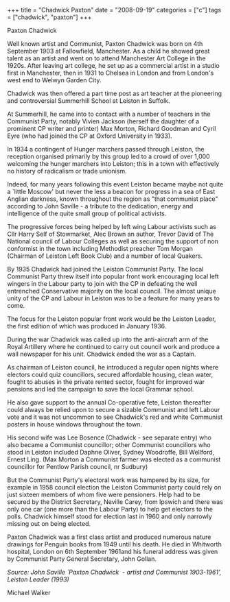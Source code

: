 +++
title = "Chadwick Paxton"
date = "2008-09-19"
categories = ["c"]
tags = ["chadwick", "paxton"]
+++

Paxton Chadwick

Well known artist and Communist, Paxton Chadwick was born on 4th September 1903 at Fallowfield, Manchester. As a child he showed great talent as an artist and went on to attend Manchester Art College in the 1920s. After leaving art college, he set up as a commercial artist in a studio first in Manchester, then in 1931 to Chelsea in London and from London's west end to Welwyn Garden City.

Chadwick was then offered a part time post as art teacher at the pioneering and controversial Summerhill School at Leiston in Suffolk.

At Summerhill, he came into to contact with a number of teachers in the Communist Party, notably Vivien Jackson (herself the daughter of a prominent CP writer and printer) Max Morton, Richard Goodman and Cyril Eyre (who had joined the CP at Oxford University in 1933).

In 1934 a contingent of Hunger marchers passed through Leiston, the reception organised primarily by this group led to a crowd of over 1,000 welcoming the hunger marchers into Leiston; this in a town with effectively no history of radicalism or trade unionism.

Indeed, for many years following this event Leiston became maybe not quite a \`little Moscow' but never the less a beacon for progress in a sea of East Anglian darkness, known throughout the region as "that communist place" according to John Saville - a tribute to the dedication, energy and intelligence of the quite small group of political activists.

The progressive forces being helped by left wing Labour activists such as Cllr Harry Self of Stowmarket, Alec Brown an author, Trevor David of The National council of Labour Colleges as well as securing the support of non conformist in the town including Methodist preacher Tom Morgan (Chairman of Leiston Left Book Club) and a number of local Quakers.

By 1935 Chadwick had joined the Leiston Communist Party. The local Communist Party threw itself into popular front work encouraging local left wingers in the Labour party to join with the CP in defeating the well entrenched Conservative majority on the local council. The almost unique unity of the CP and Labour in Leiston was to be a feature for many years to come.

The focus for the Leiston popular front work would be the Leiston Leader, the first edition of which was produced in January 1936.

During the war Chadwick was called up into the anti-aircraft arm of the Royal Artillery where he continued to carry out council work and produce a wall newspaper for his unit. Chadwick ended the war as a Captain.

As chairman of Leiston council, he introduced a regular open nights where electors could quiz councillors, secured affordable housing, clean water, fought to abuses in the private rented sector, fought for improved war pensions and led the campaign to save the local Grammar school.

He also gave support to the annual Co-operative fete, Leiston thereafter could always be relied upon to secure a sizable Communist and left Labour vote and it was not uncommon to see Chadwick's red and white Communist posters in house windows throughout the town.

His second wife was Lee Bosence (Chadwick - see separate entry) who also became a Communist councillor; other Communist councillors who stood in Leiston included Daphne Oliver, Sydney Woodroffe, Bill Wellford, Ernest Ling. (Max Morton a Communist farmer was elected as a communist councillor for Pentlow Parish council, nr Sudbury)

But the Communist Party's electoral work was hampered by its size, for example in 1958 council election the Leiston Communist party could rely on just sixteen members of whom five were pensioners. Help had to be secured by the District Secretary, Neville Carey, from Ipswich and there was only one car (one more than the Labour Party) to help get electors to the polls. Chadwick himself stood for election last in 1960 and only narrowly missing out on being elected.

Paxton Chadwick was a first class artist and produced numerous nature drawings for Penguin books from 1949 until his death. He died in Whitworth hospital, London on 6th September 1961and his funeral address was given by Communist Party General Secretary, John Gollan.

_Source: John Saville \`Paxton Chadwick  - artist and Communist 1903-1961', Leiston Leader (1993)_

Michael Walker
